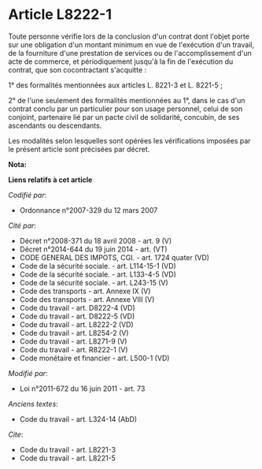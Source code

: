 # Article L8222-1

Toute personne vérifie lors de la conclusion d'un contrat dont l'objet porte sur une obligation d'un montant minimum en vue
de l'exécution d'un travail, de la fourniture d'une prestation de services ou de l'accomplissement d'un acte de commerce, et
périodiquement jusqu'à la fin de l'exécution du contrat, que son cocontractant s'acquitte : 

1° des formalités mentionnées aux articles L. 8221-3 et L. 8221-5 ; 

2° de l'une seulement des formalités mentionnées au 1°, dans le cas d'un contrat conclu par un particulier pour son usage
personnel, celui de son conjoint, partenaire lié par un pacte civil de solidarité, concubin, de ses ascendants ou
descendants. 

Les modalités selon lesquelles sont opérées les vérifications imposées par le présent article sont précisées par décret.

**Nota:**



**Liens relatifs à cet article**

_Codifié par_:

  - Ordonnance n°2007-329 du 12 mars 2007

_Cité par_:

  - Décret n°2008-371 du 18 avril 2008 - art. 9 (V)
  - Décret n°2014-644 du 19 juin 2014 - art. (VT)
  - CODE GENERAL DES IMPOTS, CGI. - art. 1724 quater (VD)
  - Code de la sécurité sociale. - art. L114-15-1 (VD)
  - Code de la sécurité sociale. - art. L133-4-5 (VD)
  - Code de la sécurité sociale. - art. L243-15 (V)
  - Code des transports - art. Annexe IX (V)
  - Code des transports - art. Annexe VIII (V)
  - Code du travail - art. D8222-4 (VD)
  - Code du travail - art. D8222-5 (VD)
  - Code du travail - art. L8222-2 (VD)
  - Code du travail - art. L8254-2 (V)
  - Code du travail - art. L8271-9 (V)
  - Code du travail - art. R8222-1 (V)
  - Code monétaire et financier - art. L500-1 (VD)

_Modifié par_:

  - Loi n°2011-672 du 16 juin 2011 - art. 73

_Anciens textes_:

  - Code du travail - art. L324-14 (AbD)

_Cite_:

  - Code du travail - art. L8221-3
  - Code du travail - art. L8221-5
